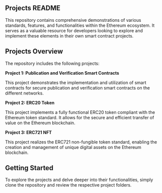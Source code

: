 ## Projects README

This repository contains comprehensive demonstrations of various standards, features, and functionalities within the Ethereum ecosystem. It serves as a valuable resource for developers looking to explore and implement these elements in their own smart contract projects.

## Projects Overview

The repository includes the following projects:

**Project 1: Publication and Verification Smart Contracts**

This project demonstrates the implementation and utilization of smart contracts for secure publication and verification smart contracts on the different networks. 

**Project 2: ERC20 Token**

This project implements a fully functional ERC20 token compliant with the Ethereum token standard. It allows for the secure and efficient transfer of value on the Ethereum blockchain.

**Project 3: ERC721 NFT**

This project realizes the ERC721 non-fungible token standard, enabling the creation and management of unique digital assets on the Ethereum blockchain.


## Getting Started

To explore the projects and delve deeper into their functionalities, simply clone the repository and review the respective project folders. 
